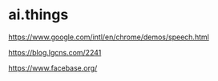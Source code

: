 # ai.things


https://www.google.com/intl/en/chrome/demos/speech.html

https://blog.lgcns.com/2241


https://www.facebase.org/
